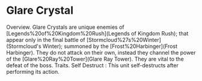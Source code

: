 # Glare Crystal

Overview.
Glare Crystals are unique enemies of [Legends%20of%20Kingdom%20Rush](Legends of Kingdom Rush); that appear only in the final battle of [Stormcloud%27s%20Winter](Stormcloud's Winter); summoned by the [Frost%20Harbinger](Frost Harbinger). They do not attack on their own, instead they channel the power of the [Glare%20Ray%20Tower](Glare Ray Tower). They are vital to the defeat of the boss.
Traits.
 Self Destruct : This unit self-destructs after performing its action.